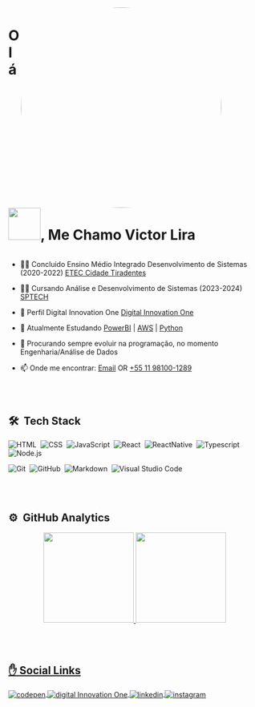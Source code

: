 <!--
### Hi there 👋

**VicLira/VicLira** is a ✨ _special_ ✨ repository because its `README.md` (this file) appears on your GitHub profile.

Here are some ideas to get you started:

- 🔭 I’m currently working on ...
- 🌱 I’m currently learning ...
- 👯 I’m looking to collaborate on ...
- 🤔 I’m looking for help with ...
- 💬 Ask me about ...
- 📫 How to reach me: ...
- 😄 Pronouns: ...
- ⚡ Fun fact: ...
-->

<div style="display:inline-block">
<img align="right" height="400em" style="border-radius:50%;" src="https://user-images.githubusercontent.com/70662154/157471632-3c7595e6-eaf6-4889-8edd-cd6f0f363ccd.gif"/>
<h1 align="left">Olá <img src="https://user-images.githubusercontent.com/70662154/157436664-d8a7042c-ce1f-45fb-969f-649c74dafca2.gif" width="64px">, Me Chamo Victor Lira</h1>
</div>


- 👨‍🎓 Concluido Ensino Médio Integrado Desenvolvimento de Sistemas (2020-2022) [ETEC Cidade Tiradentes](https://www.cps.sp.gov.br/etecs/etec-cidade-tiradentes-cidade-tiradentes/)
  
- 👨‍🎓 Cursando Análise e Desenvolvimento de Sistemas (2023-2024) [SPTECH](https://www.sptech.school/)

- 🔭 Perfil Digital Innovation One [Digital Innovation One](https://web.dio.me/users/victor_liracarlos?tab=achievements)

- 🌱 Atualmente Estudando [PowerBI]([https://pt-br.reactjs.org/](https://www.microsoft.com/pt-br/power-platform/products/power-bi)) | [AWS]([https://reactnative.dev/](https://aws.amazon.com/pt/free/?gclid=Cj0KCQjw0ruyBhDuARIsANSZ3wrNLKmusgIQciHed-9MML1XUOBUbPCFNvBAIqbHWI7oYjQy-WG8B7EaApPXEALw_wcB&trk=2ee11bb2-bc40-4546-9852-2c4ad8e8f646&sc_channel=ps&ef_id=Cj0KCQjw0ruyBhDuARIsANSZ3wrNLKmusgIQciHed-9MML1XUOBUbPCFNvBAIqbHWI7oYjQy-WG8B7EaApPXEALw_wcB:G:s&s_kwcid=AL!4422!3!696214219374!e!!g!!aws!15278604629!130587771740&all-free-tier.sort-by=item.additionalFields.SortRank&all-free-tier.sort-order=asc&awsf.Free%20Tier%20Types=*all&awsf.Free%20Tier%20Categories=*all)) | [Python]([https://nodejs.org/en/](https://www.python.org/))

- 🤔 Procurando sempre evoluir na programação, no momento Engenharia/Análise de Dados

- 📫 Onde me encontrar: [Email](mailto:victor.liracarlos@gmail.com) OR [+55 11 98100-1289](1198100-1289)

<br><br>

## 🛠 &nbsp;Tech Stack

![HTML](https://img.shields.io/badge/HTML5-E34F26?style=for-the-badge&logo=html5&logoColor=white)&nbsp;
![CSS](https://img.shields.io/badge/CSS3-1572B6?style=for-the-badge&logo=css3&logoColor=white)&nbsp;
![JavaScript](https://img.shields.io/badge/JavaScript-F7DF1E?style=for-the-badge&logo=javascript&logoColor=white)&nbsp;
![React](https://img.shields.io/badge/React-20232A?style=for-the-badge&logo=react&logoColor=61DAFB)&nbsp;
![ReactNative](https://img.shields.io/badge/React_Native-20232A?style=for-the-badge&logo=react&logoColor=61DAFB)&nbsp;
![Typescript](https://img.shields.io/badge/TypeScript-007ACC?style=for-the-badge&logo=typescript&logoColor=white)&nbsp;
![Node.js](https://img.shields.io/badge/Node.js-43853D?style=for-the-badge&logo=node.js&logoColor=white)&nbsp;

![Git](https://img.shields.io/badge/Git-100000?style=for-the-badge&logo=git&logoColor=white)&nbsp;
![GitHub](https://img.shields.io/badge/GitHub-100000?style=for-the-badge&logo=github&logoColor=white)&nbsp;
![Markdown](https://img.shields.io/badge/Markdown-000000?style=for-the-badge&logo=markdown&logoColor=white)&nbsp;
![Visual Studio Code](https://img.shields.io/badge/VSCode-000000?style=for-the-badge&logo=vscode&logoColor=white)&nbsp;

<br><br>

## ⚙️ &nbsp;GitHub Analytics

<div align="center">
  <a href="https://github.com/VicLira">
  <img height="180em" src="https://github-readme-stats.vercel.app/api?username=VicLira&show_icons=true&theme=vision-friendly-dark&include_all_commits=true&count_private=true"/>
  <img height="180em" src="https://github-readme-stats.vercel.app/api/top-langs/?username=Viclira&layout=compact&langs_count=7&theme=vision-friendly-dark"/>
</div>

<br><br>

## ✋ Social Links

<a href="https://codepen.io/VictorLira" target="_blank">
 <img align="center" src="https://img.shields.io/badge/CodePen-0077B5?style=for-the-badge&logo=codepen&logoColor=white" alt="codepen"/>
</a>
<a href="https://web.dio.me/users/victor_liracarlos?tab=achievements" target="_blank">
  <img align="center" src="https://img.shields.io/badge/Digital Innovation One-0077B5?style=for-the-badge&logo=dio&logoColor=white" alt="digital Innovation One"/>  
</a>
<a href="https://www.linkedin.com/in/victor-lira-carlos/" target="_blank">
 <img align="center" src="https://img.shields.io/badge/LinkedIn-0077B5?style=for-the-badge&logo=linkedin&logoColor=white" alt="linkedin"/>
</a>
<a href="https://instagram.com/liravitu" target="_blank">
 <img align="center" src="https://img.shields.io/badge/Instagram-E4405F?style=for-the-badge&logo=instagram&logoColor=white" alt="instagram"/>
</a>

</p>
